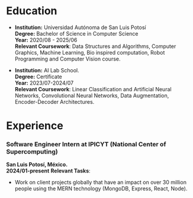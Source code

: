 # Education
- **Institution:** Universidad Autónoma de San Luis Potosí  
 **Degree:** Bachelor of Science in Computer Science  
  **Year:** 2020/08 - 2025/06  
  **Relevant Coursework**: Data Structures and Algorithms, Computer Graphics, Machine Learning, 
Bio inspired computation, Robot Programming and Computer Vision course.
 
- **Institution:** AI Lab School.  
  **Degree:** Certificate   
  **Year:** 2023/07-2024/07  
  **Relevant Coursework**: Linear Classification and Artificial Neural Networks, Convolutional 
Neural Networks, Data Augmentation, Encoder-Decoder Architectures.
  
# Experience

### Software Engineer Intern at IPICYT (National Center of Supercomputing) 
  **San Luis Potosí, México.**  
  **2024/01-present**
  **Relevant Tasks**:
  - Work on client projects globally that have an impact on over 30 million people using the MERN 
technology (MongoDB, Express, React, Node).
